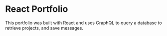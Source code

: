 # React Portfolio

This portfolio was built with React and uses GraphQL to query a database to retrieve projects, and save messages. 

## 